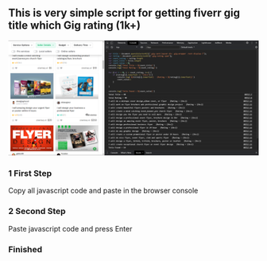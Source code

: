 ## This is very simple script for getting fiverr gig title which Gig rating (1k+)

![screenshot](img/Screenshot_2.png)

### 1 First Step

Copy all javascript code and paste in the browser console

### 2 Second Step

Paste javascript code and press Enter

### Finished
